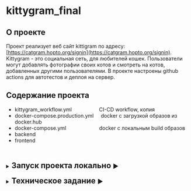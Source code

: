 # kittygram_final

## О проекте

Проект реализует веб сайт kittigram по адресу: [https://catgram.hopto.org/signin](https://catgram.hopto.org/signin).
Kittygram - это социальная сеть, для любителей кошек. Пользователи могут добавлять фотографии своих котов и смотреть на
котов, добавленных другими пользователями.
В проекте настроены github actions для автотестов и деплоя на сервер.

## Содержание проекта

- kittygram_workflow.yml
  &nbsp;&nbsp;&nbsp;&nbsp;&nbsp;&nbsp;&nbsp;&nbsp;&nbsp;&nbsp;&nbsp;&nbsp;&nbsp;&nbsp;&nbsp;&nbsp;&nbsp; CI-CD workflow,
  копия
- docker-compose.production.yml &nbsp;&nbsp;&nbsp; docker с загрузкой образов из docker.hub
- docker-compose.yml
  &nbsp;&nbsp;&nbsp;&nbsp;&nbsp;&nbsp;&nbsp;&nbsp;&nbsp;&nbsp;&nbsp;&nbsp;&nbsp;&nbsp;&nbsp;&nbsp;&nbsp;&nbsp;&nbsp;&nbsp;&nbsp;
  docker с локальным build образов
- backend
- frontend

<br/>
<br/>


<details close>
<summary><h2 style="display: inline">Запуск проекта локально <h3 style="display: inline">▶️</h3></h2></summary>

Для запуска проекта необходимо иметь на установленные: node.js, python, pip.

### клонировать проект:

```
git@github.com:Anac0n6a/kittygram_final.git
```

### frontend:

```shell
cd frontend
npm i
rpm run dev
```

При успешном старте получим react приложение на [127.0.0.1:3000](https://127.0.0.1:3000)

### backend:

```shell
cd backend
python3 -m venv venv

# Linux/macOS:
  source env/bin/activate
# windows:
  source env/scripts/activate

pip install -r requirements.txt
python manage.py migrate
python manage.py runserver
```

При успешном старте получим backend приложение на [127.0.0.1:8000](https://127.0.0.1:8000)

</details>




<br/>


<details close>
<summary><h2 style="display: inline">Техническое задание <h3 style="display: inline">▶️</h3></h2></summary>

Настроить запуск проекта Kittygram в контейнерах и CI/CD с помощью GitHub Actions

## Как проверить работу с помощью автотестов

В корне репозитория создайте файл tests.yml со следующим содержимым:

```yaml
repo_owner: ваш_логин_на_гитхабе
kittygram_domain: полная ссылка (https://доменное_имя) на ваш проект Kittygram
taski_domain: полная ссылка (https://доменное_имя) на ваш проект Taski
dockerhub_username: ваш_логин_на_докерхабе
```

Скопируйте содержимое файла `.github/workflows/main.yml` в файл `kittygram_workflow.yml` в корневой директории проекта.

Для локального запуска тестов создайте виртуальное окружение, установите в него зависимости из backend/requirements.txt
и запустите в корневой директории проекта `pytest`.

## Чек-лист для проверки перед отправкой задания

- Проект Taski доступен по доменному имени, указанному в `tests.yml`.
- Проект Kittygram доступен по доменному имени, указанному в `tests.yml`.
- Пуш в ветку main запускает тестирование и деплой Kittygram, а после успешного деплоя вам приходит сообщение в
  телеграм.
- В корне проекта есть файл `kittygram_workflow.yml`.

</details>

